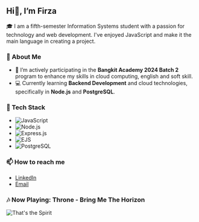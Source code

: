 ## Hi👋, I’m Firza
🎓 I am a fifth-semester Information Systems student with a passion for technology and web development. I've enjoyed JavaScript and make it the main language in creating a project.

### 🚀 About Me

- 🌱 I’m actively participating in the **Bangkit Academy 2024 Batch 2** program to enhance my skills in cloud computing, english and soft skill.
- 💻 Currently learning **Backend Development** and cloud technologies, specifically in **Node.js** and **PostgreSQL**.

### 🔧 Tech Stack

- ![JavaScript](https://img.shields.io/badge/-JavaScript-F7DF1E?style=flat&logo=javascript&logoColor=black)
- ![Node.js](https://img.shields.io/badge/-Node.js-339933?style=flat&logo=node.js&logoColor=white)
- ![Express.js](https://img.shields.io/badge/-Express.js-000000?style=flat&logo=express&logoColor=white)
- ![EJS](https://img.shields.io/badge/-EJS-232F3E?style=flat&logo=ejs&logoColor=white)
- ![PostgreSQL](https://img.shields.io/badge/-PostgreSQL-336791?style=flat&logo=postgresql&logoColor=white)

### 📫 How to reach me

- [LinkedIn](https://linkedin.com/in/firzahakim)
- [Email](mailto:firzahakimcrack@gmail.com)

### 🎶 Now Playing: Throne - Bring Me The Horizon
![That's the Spirit](https://i.imgur.com/CepaLex.jpg)

